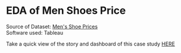 # EDA of Men Shoes Price
Source of Dataset: [Men's Shoe Prices](https://www.kaggle.com/sureshmecad/mens-shoe-prices?select=train.csv)  
Software used: Tableau

Take a quick view of the story and dashboard of this case study [HERE](https://github.com/yiliang0303/EDA-of-Men-Shoes-Price/blob/main/Quick%20Review%20of%20Output.pdf)
